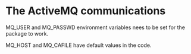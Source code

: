 # The ActiveMQ communications

MQ_USER and MQ_PASSWD environment variables nees to be set
for the package to work.

MQ_HOST and MQ_CAFILE have default values in the code.
